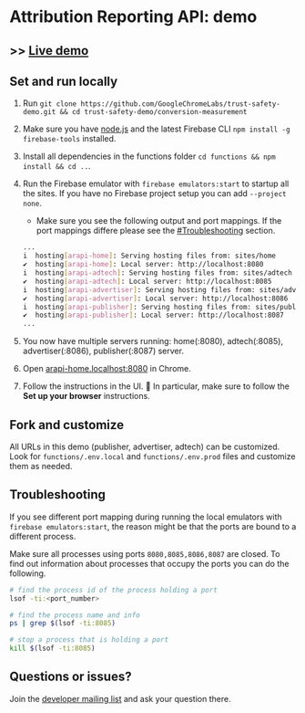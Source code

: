 # Attribution Reporting API: demo

## >> [Live demo](https://goo.gle/attribution-reporting-demo)

## Set and run locally

1. Run `git clone https://github.com/GoogleChromeLabs/trust-safety-demo.git && cd trust-safety-demo/conversion-measurement`
1. Make sure you have [node.js](https://nodejs.org/en/download/) and the latest Firebase CLI `npm install -g firebase-tools` installed.
1. Install all dependencies in the functions folder `cd functions && npm install && cd ..`.
1. Run the Firebase emulator with `firebase emulators:start` to startup all the sites. If you have no Firebase project setup you can add `--project none`.
    * Make sure you see the following output and port mappings. If the port mappings differe please see the [#Troubleshooting](#troubleshooting) section.

    ```sh
    ...
    i  hosting[arapi-home]: Serving hosting files from: sites/home
    ✔  hosting[arapi-home]: Local server: http://localhost:8080
    i  hosting[arapi-adtech]: Serving hosting files from: sites/adtech
    ✔  hosting[arapi-adtech]: Local server: http://localhost:8085
    i  hosting[arapi-advertiser]: Serving hosting files from: sites/advertiser
    ✔  hosting[arapi-advertiser]: Local server: http://localhost:8086
    i  hosting[arapi-publisher]: Serving hosting files from: sites/publisher
    ✔  hosting[arapi-publisher]: Local server: http://localhost:8087
    ...
    ```

1. You now have multiple servers running: home(:8080), adtech(:8085), advertiser(:8086), publisher(:8087) server.
1. Open [arapi-home.localhost:8080](http://arapi-home.localhost:8080) in Chrome.
1. Follow the instructions in the UI. 🚨 In particular, make sure to follow the **Set up your browser** instructions.

## Fork and customize

All URLs in this demo (publisher, advertiser, adtech) can be customized.
Look for `functions/.env.local` and `functions/.env.prod` files and customize them as needed.

## Troubleshooting

If you see different port mapping during running the local emulators with `firebase emulators:start`, the reason might be that the ports are bound to a different process.

Make sure all processes using ports `8080,8085,8086,8087` are closed. To find out information about processes that occupy the ports you can do the following.

```sh
# find the process id of the process holding a port
lsof -ti:<port_number>

# find the process name and info
ps | grep $(lsof -ti:8085)

# stop a process that is holding a port
kill $(lsof -ti:8085)
```

## Questions or issues?

Join the [developer mailing list](https://groups.google.com/u/1/a/chromium.org/g/attribution-reporting-api-dev) and ask your question there.
